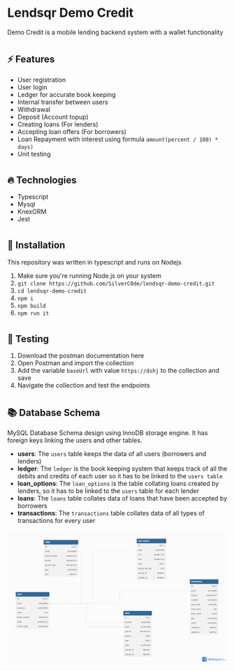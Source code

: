 # Lendsqr Demo Credit
Demo Credit is a mobile lending backend system with a wallet functionality

#
## ⚡️ Features
* User registration
* User login
* Ledger for accurate book keeping
* Internal transfer between users
* Withdrawal
* Deposit (Account topup)
* Creating loans (For lenders)
* Accepting loan offers (For borrowers)
* Loan Repayment with interest using formula `amount(percent / 100) * days)`
* Unit testing


#
## 🔥 Technologies
* Typescript
* Mysql
* KnexORM
* Jest


#
## 🥷 Installation

This repository was written in typescript and runs on Nodejs

1. Make sure you're running Node.js on your system
2. ``git clone https://github.com/SilverC0de/lendsqr-demo-credit.git``
3. ``cd lendsqr-demo-credit``
4. ``npm i``
5. ``npm build``
6. ``npm run it``



#
## 🚀 Testing

1. Download the postman documentation here 
2. Open Postman and import the collection
3. Add the variable `baseUrl` with value `https://dshj` to the collection and save
4. Navigate the collection and test the endpoints

#
## 📚 Database Schema
MySQL Database Schema design using InnoDB storage engine. It has foreign keys linking the users and other tables.

* **users**: The `users` table keeps the data of all users (borrowers and lenders)
* **ledger**: The `ledger` is the book keeping system that keeps track of all the debits and credits of each user so it has to be linked to the `users table`
* **loan_options**: The `loan_options` is the table collating loans created by lenders, so it has to be linked to the `users` table for each lender
* **loans**: The `loans` table collates data of loans that have been accepted by borrowers
* **transactions**: The `transactions` table collates data of all types of transactions for every user

![image info](./db.png)